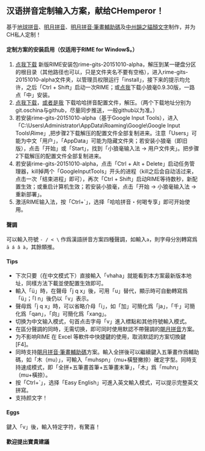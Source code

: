 ## 汉语拼音定制输入方案，献给CHemperor！

基于[地球拼音](https://github.com/lotem/brise/blob/master/preset/terra_pinyin.schema.yaml)、[明月拼音](https://github.com/rime/brise/blob/master/preset/luna_pinyin.schema.yaml)、[明月拼音·筆畫輔助碼](https://github.com/rime-aca/schemata/blob/master/luna_pinyin_stroke/luna_pinyin_stroke.schema.yaml)及[中州韻之貓顏文字](https://github.com/hitigon/meow-emoji-rime/blob/master/meow_emoji.schema.yaml)制作，并为CH私人定制！

#### 定制方案的安装启用（仅适用于RIME for Window$。）
  1. [点我下载](http://pan.baidu.com/s/1i3GW9LV) 新版RIME安装包rime-gits-20151010-alpha，解压到某一硬盘分区的根目录（其他路径也可以，只是文件夹名不要有空格），进入rime-gits-20151010-alpha文件夹，以管理员权限运行「install」，接下来的提示均允许，之后「Ctrl + Shift」启动一次RIME；或[点我](https://bintray.com/lotem/rime/download_file?file_path=weasel-0.9.30.0-installer.exe)下载小狼毫0.9.30版，一路点「中」安装。
  2. [点我下载](http://git.oschina.net/erstern/haha_pinyin/repository/archive/master)，[或者是我](https://github.com/erstern/haha_pinyin/archive/master.zip) 下载哈哈拼音配置文件，解压。（两个下载地址分别为git.oschina与github，尽量同步推送，一般github以为准。）
  3. 若安装rime-gits-20151010-alpha（基于Google Input Tools），进入「C:\Users\Administrator\AppData\Roaming\Google\Google Input Tools\Rime」,把步骤2下载解压的配置文件全部复制进来。注意「Users」可能为中文「用户」，「AppData」可能为隐藏文件夹；若安装小狼毫（即旧版），点击「开始」或「Start」，找到「小狼毫输入法 -> 用户文件夹」。把步骤2下载解压的配置文件全部复制进来。
  4. 若安装rime-gits-20151010-alpha，点击「Ctrl + Alt + Delete」启动任务管理器，kill掉两个「GoogleInputTools」开头的进程（kill之后会自动活过来，点击一次「结束进程」即可），再次「Ctrl + Shift」启动RIME等待数秒，新配置生效；或重启计算机生效；若安装小狼毫，点击「开始 -> 小狼毫输入法 -> 重新部署」。
  5. 激活RIME输入法，按「Ctrl+`」，选择「哈哈拼音・何喝专享」即可开始使用。

#### 聲調
可以輸入符號 `- / < \` 作爲漢語拼音方案四種聲調，如輸入`a`，則字母分別轉寫爲``ā á â à``，其餘類推。

#### Tips
  - 下次只要（在中文模式下）直接輸入「vhaha」就能看到本方案最新版本地址，同樣方法下載並使配置生效即可。
  - 輸入「ü」時，在聲母「j q x」後，可用「u」替代，顯示時可自動轉寫爲「ü」；「l n」後仍以「v」表示。
  - 聲母爲「j q x」時，可以省略介母「i」，如「加」可簡化爲「ja」，「千」可簡化爲「qan」，「向」可簡化爲「xang」。
  - 切换为中文输入模式，句首点击字母「v」進入標點和其他符號輸入模式。
  - 在區分聲調的同時，无需切换，即可同时使用默認不帶聲調的[朙月拼音](https://github.com/lotem/brise/blob/master/preset/luna_pinyin.dict.yaml)方案。
  - 为不影响RIME 在 Excel 等軟件中快捷鍵的使用，取消默認的方案切換鍵[F4]。
  - 同時支持[朙月拼音·筆畫輔助碼](https://github.com/rime-aca/schemata/blob/master/luna_pinyin_stroke/luna_pinyin_stroke.schema.yaml)方案。輸入全拼後可以繼續鍵入五筆畫作爲輔助碼，如「木（mu）」，可輸入「muhspn」（mu+橫豎撇捺）確定字型。同時支持速成模式，即「全拼+五筆畫首筆+五筆畫末筆」，「木」爲「muhn」（mu+橫捺）。
  - 按「Ctrl+`」，选择「Easy English」可進入英文輸入模式，可以提示完整英文拼寫。
  - 支持颜文字！

#### Eggs
鍵入「v」後，輸入特定字符，有驚喜！

#### 歡迎提出寶貴建議
